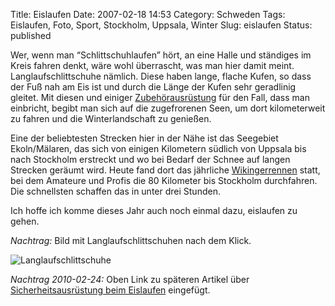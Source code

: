 Title: Eislaufen
Date: 2007-02-18 14:53
Category: Schweden
Tags: Eislaufen, Foto, Sport, Stockholm, Uppsala, Winter
Slug: eislaufen
Status: published

Wer, wenn man “Schlittschuhlaufen” hört, an eine Halle und ständiges im
Kreis fahren denkt, wäre wohl überrascht, was man hier damit meint.
Langlaufschlittschuhe nämlich. Diese haben lange, flache Kufen, so dass
der Fuß nah am Eis ist und durch die Länge der Kufen sehr geradlinig
gleitet. Mit diesen und einiger
[Zubehörausrüstung](http://www.fiket.de/2010/01/27/skridskoakare/) für
den Fall, dass man einbricht, begibt man sich auf die zugefrorenen Seen,
um dort kilometerweit zu fahren und die Winterlandschaft zu genießen.

Eine der beliebtesten Strecken hier in der Nähe ist das Seegebiet
Ekoln/Mälaren, das sich von einigen Kilometern südlich von Uppsala bis
nach Stockholm erstreckt und wo bei Bedarf der Schnee auf langen
Strecken geräumt wird. Heute fand dort das jährliche
[Wikingerrennen](http://de.wikipedia.org/wiki/Wikingerrennen) statt, bei
dem Amateure und Profis die 80 Kilometer bis Stockholm durchfahren. Die
schnellsten schaffen das in unter drei Stunden.

Ich hoffe ich komme dieses Jahr auch noch einmal dazu, eislaufen zu
gehen.

*Nachtrag:* Bild mit Langlaufschlittschuhen nach dem Klick. <!--more-->

![Langlaufschlittschuhe](/pic/skridskor.jpg "Langlaufschlittschuhe")

*Nachtrag 2010-02-24:* Oben Link zu späteren Artikel über
[Sicherheitsausrüstung beim
Eislaufen](http://www.fiket.de/2010/01/27/skridskoakare/) eingefügt.

